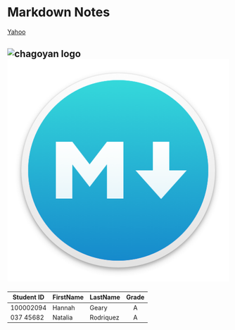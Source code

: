 # Markdown Notes
[Yahoo](https://google.com "Go to Yahoo")
<!-- Images -->
![chagoyan logo](https://chsserver01.org/img/namelogo.png "chagoyan logo")
![markdownimg](Images/logo.png)
---
<!-- table -->
| Student ID | FirstName | LastName | Grade |
| ---------- | --------- | ---------| :-----: |
| 100002094  | Hannah    | Geary    | A     |
| 037 45682  | Natalia   | Rodriquez| A     |